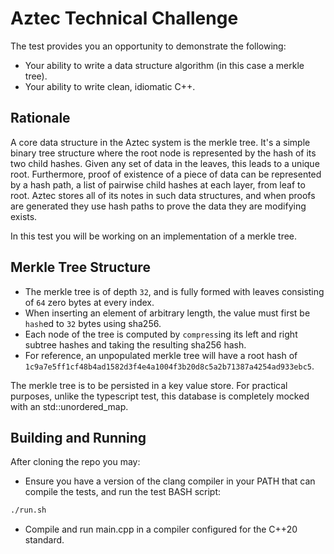 # Aztec Technical Challenge

The test provides you an opportunity to demonstrate the following:

- Your ability to write a data structure algorithm (in this case a merkle tree).
- Your ability to write clean, idiomatic C++.

## Rationale

A core data structure in the Aztec system is the merkle tree. It's a simple binary tree structure where the root node is represented by the hash of its two child hashes. Given any set of data in the leaves, this leads to a unique root. Furthermore, proof of existence of a piece of data can be represented by a hash path, a list of pairwise child hashes at each layer, from leaf to root. Aztec stores all of its notes in such data structures, and when proofs are generated they use hash paths to prove the data they are modifying exists.

In this test you will be working on an implementation of a merkle tree.

## Merkle Tree Structure

- The merkle tree is of depth `32`, and is fully formed with leaves consisting of `64` zero bytes at every index.
- When inserting an element of arbitrary length, the value must first be `hash`ed to `32` bytes using sha256.
- Each node of the tree is computed by `compress`ing its left and right subtree hashes and taking the resulting sha256 hash.
- For reference, an unpopulated merkle tree will have a root hash of `1c9a7e5ff1cf48b4ad1582d3f4e4a1004f3b20d8c5a2b71387a4254ad933ebc5`.

The merkle tree is to be persisted in a key value store. For practical purposes, unlike the typescript test, this database is completely mocked with an std::unordered_map.

## Building and Running

After cloning the repo you may:

- Ensure you have a version of the clang compiler in your PATH that can compile the tests, and run the test BASH script:
```bash
./run.sh
```
- Compile and run main.cpp in a compiler configured for the C++20 standard.
